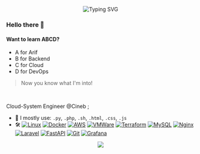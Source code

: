 <p align="center">
  <img src="https://readme-typing-svg.herokuapp.com?font=Fredoka&weight=600&size=22&pause=1000&center=true&vCenter=true&width=435&lines=Curiosity-led%2C+Action-driven;I'm+Arif+Xaman%2C+A+Learner...;I+Build%2C+Manage+%26+Fix+Stuff!" alt="Typing SVG" /></p>

### Hello there 👋
#### Want to learn ABCD?
- A for Arif
- B for Backend
- C for Cloud
- D for DevOps
> Now you know what I'm into!

<br>

Cloud-System Engineer @Cineb ; <br>

- 🧠 I mostly use: `.py`, `.php`, `.sh`, `.html`, `.css`, `.js`
- 🛠️ [![Linux](https://img.shields.io/badge/Linux-FCC624?logo=linux&logoColor=black)](#) [![Docker](https://img.shields.io/badge/Docker-2496ED?logo=docker&logoColor=fff)](#) [![AWS](https://custom-icon-badges.demolab.com/badge/AWS-%23FF9900.svg?logo=aws&logoColor=black)](#) [![VMWare](https://img.shields.io/badge/VMware-%2307405e.svg?logo=vmware&logoColor=white)](#) [![Terraform](https://img.shields.io/badge/Terraform-844FBA?logo=terraform&logoColor=fff)](#) [![MySQL](https://img.shields.io/badge/MySQL-4479B1?logo=mysql&logoColor=fff)](#) [![Nginx](https://img.shields.io/badge/-NGINX-009639?&logo=nginx&logoColor=white)](#) [![Laravel](https://img.shields.io/badge/Laravel-%23FF2D20.svg?logo=laravel&logoColor=white)](#) [![FastAPI](https://img.shields.io/badge/FastAPI-009485.svg?logo=fastapi&logoColor=white)](#) [![Git](https://img.shields.io/badge/Git-F05032?logo=git&logoColor=fff)](#) [![Grafana](https://img.shields.io/badge/Grafana-D97757?logo=grafana&logoColor=fff)](#)

<p align="center">
  <kbd><img max-width="820px" max-height="440px" src="https://github.com/user-attachments/assets/81b29d70-2fdd-4412-be1d-5655704acf5b" /></kbd>
</p>
